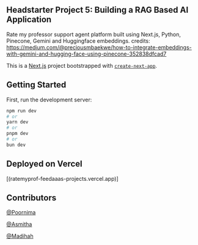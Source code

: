## Headstarter Project 5: Building a RAG Based AI Application
Rate my professor support agent platform built using Next.js, Python, Pinecone, Gemini and Huggingface embeddings. 
credits: https://medium.com/@preciousmbaekwe/how-to-integrate-embeddings-with-gemini-and-hugging-face-using-pinecone-352838dfcad7

This is a [Next.js](https://nextjs.org/) project bootstrapped with [`create-next-app`](https://github.com/vercel/next.js/tree/canary/packages/create-next-app).

## Getting Started

First, run the development server:

```bash
npm run dev
# or
yarn dev
# or
pnpm dev
# or
bun dev
```

## Deployed on Vercel 
[(ratemyprof-feedaaas-projects.vercel.app)]

## Contributors

[@Poornima](https://github.com/Nima0803)

[@Asmitha](https://github.com/Asmitha-KK)

[@Madihah](https://github.com/madihah19)
